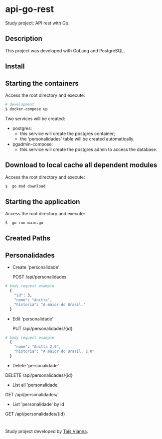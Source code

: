 # api-go-rest
Study project: API rest with Go.

## Description

This project was developed with GoLang and PostgreSQL.

## Install
## Starting the containers
Access the root directory and execute:
```bash
# development
$ docker-compose up
```

Two services will be created:
  - postgres:
    - this service will create the postgres container;
    - the 'personalidades' table will be created automatically.
  - pgadmin-compose:
    - this service will create the postgres admin to access the database.
    
## Download to local cache all dependent modules
Access the root directory and execute:
```bash
$  go mod download
```
    
## Starting the application
Access the root directory and execute:
```bash
$  go run main.go
```

## Created Paths
## Personalidades
- Create 'personalidade'

  POST
  /api/personalidades
  
```bash
# body request example
  {
    "id": 3,
    "nome": "Anitta",
    "historia": "A maior do Brasil."
  }
```
- Edit 'personalidade'

  PUT
  /api/personalidades/{id}
  
```bash
# body request example
  {
    "nome": "Anitta 2.0",
    "historia": "A maior do Brasil. 2.0"
  }
```

- Delete 'personalidade'

DELETE
  /api/personalidades/{id}
  
  
- List all 'personalidade'

GET
  /api/personalidades/
  
- List 'personalidade' by id 

GET
  /api/personalidades/{id}

#
Study project developed by [Taís Vianna](https://www.linkedin.com/in/taiisvianna/).
